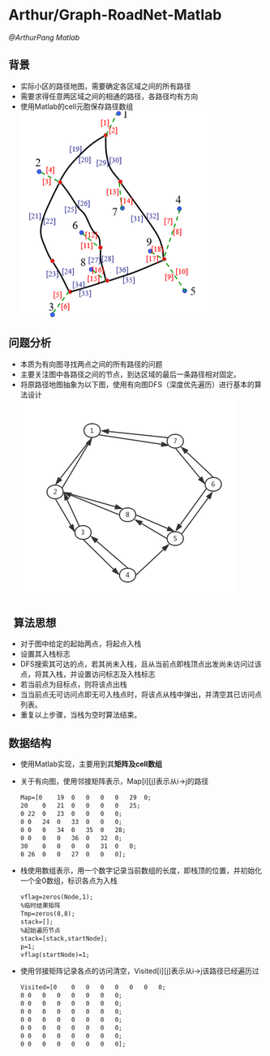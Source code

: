 # Arthur/Graph-RoadNet-Matlab
  
*@ArthurPang  Matlab*

## 背景
- 实际小区的路径地图，需要确定各区域之间的所有路径
- 需要求得任意两区域之间的相通的路径，各路径均有方向
- 使用Matlab的cell元胞保存路径数组
![avatar](pic/snipaste_20180508_112726.png)
## 问题分析
- 本质为有向图寻找两点之间的所有路径的问题
- 主要关注图中各路径之间的节点，到达区域的最后一条路径相对固定。
- 将原路径地图抽象为以下图，使用有向图DFS（深度优先遍历）进行基本的算法设计  
  ![avatar](pic/1.png)

  
算法思想
-------
- 对于图中给定的起始两点，将起点入栈
- 设置其入栈标志
- DFS搜索其可达的点，若其尚未入栈，且从当前点即栈顶点出发尚未访问过该点，将其入栈，并设置访问标志及入栈标志
- 若当前点为目标点，则将该点出栈
- 当当前点无可访问点即无可入栈点时，将该点从栈中弹出，并清空其已访问点列表。
- 重复以上步骤，当栈为空时算法结束。  

数据结构
----
  
- 使用Matlab实现，主要用到其**矩阵及cell数组**
- 关于有向图，使用邻接矩阵表示，Map[i][j]表示从i->j的路径
  ```
  Map=[0	19	0	0	0	0	29	0;
  20	0	21	0	0	0	0	25;
  0	22	0	23	0	0	0	0;
  0	0	24	0	33	0	0	0;
  0	0	0	34	0	35	0	28;
  0	0	0	0	36	0	32	0;
  30	0	0	0	0	31	0	0;
  0	26	0	0	27	0	0	0];
  ```
- 栈使用数组表示，用一个数字记录当前数组的长度，即栈顶的位置，并初始化一个全0数组，标识各点为入栈
  ```
  vflag=zeros(Node,1);
  %临时结果矩阵
  Tmp=zeros(8,8);
  stack=[];
  %起始遍历节点
  stack=[stack,startNode];
  p=1;
  vflag(startNode)=1;
  ```
  
- 使用邻接矩阵记录各点的访问清空，Visited[i][j]表示从i->j该路径已经遍历过
  ```
  Visited=[0	0	0	0	0	0	0	0;
  0	0	0	0	0	0	0	0;
  0	0	0	0	0	0	0	0;
  0	0	0	0	0	0	0	0;
  0	0	0	0	0	0	0	0;
  0	0	0	0	0	0	0	0;
  0	0	0	0	0	0	0	0;
  0	0	0	0	0	0	0	0];
  ```
